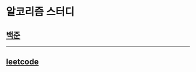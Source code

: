 # 알코리즘 스터디
## [백준](https://www.acmicpc.net/)
----------------------------------------

## [leetcode](https://leetcode.com/)
